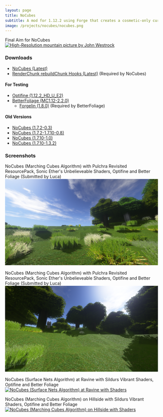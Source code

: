 ```yaml
---
layout: page
title: NoCubes
subtitle: A mod for 1.12.2 using Forge that creates a cosmetic-only curved terrain layout in Minecraft
image: /projects/nocubes/nocubes.png
---
```

Final Aim for NoCubes
[![High-Resolution mountain picture by John Westrock](/projects/nocubes/john-westrock-1189512-unsplash.png "High-Resolution mountain picture by John Westrock")](https://unsplash.com/@johnwestrock?utm_medium=referral&utm_campaign=photographer-credit&utm_content=creditBadge)

### Downloads
- [NoCubes (Latest)](https://github.com/Cadiboo/NoCubes/releases/latest)
- [RenderChunk rebuildChunk Hooks (Latest)](https://github.com/Cadiboo/RenderChunk-rebuildChunk-Hooks/releases/latest) (Required by NoCubes)

#### For Testing
- [Optifine (1.12.2_HD_U_E2)](/projects/nocubes/mods/OptiFine_1.12.2_HD_U_E2.jar)
- [BetterFoliage (MC1.12-2.2.0)](/projects/nocubes/mods/BetterFoliage-MC1.12-2.2.0.jar)
	- [Forgelin (1.8.0)](/projects/nocubes/mods/Forgelin-1.8.0.jar) (Required by BetterFoliage)

#### Old Versions
- [NoCubes (1.7.2-0.3)](/projects/nocubes/mods/No-Cubes-Mod-1.7.2-0.3.jar)
- [NoCubes (1.7.2-1.7.10-0.8)](/projects/mods/nocubes/noCubes-1.7.2-1.7.10-0.8.jar)
- [NoCubes (1.7.10-1.0)](/projects/nocubes/mods/nocubes-1.0.jar)
- [NoCubes (1.7.10-1.3.2)](/projects/nocubes/mods/[1.7.10]NoCubes1.3.2-Fixed.jar)

### Screenshots

NoCubes (Marching Cubes Algorithm) with Pulchra Revisited ResourcePack, Sonic Ether's Unbelieveable Shaders, Optifine and Better Foliage (Submitted by Luca)
[![NoCubes (Marching Cubes Algorithm) with Shaders in Plains Biome](/projects/nocubes/screenshots/marching_cubes_plains.png "NoCubes (Marching Cubes Algorithm) with Shaders in Plains Biome")](/projects/nocubes/screenshots/marching_cubes_plains.png)

NoCubes (Marching Cubes Algorithm) with Pulchra Revisited ResourcePack, Sonic Ether's Unbelieveable Shaders, Optifine and Better Foliage (Submitted by Luca)
[![NoCubes (Marching Cubes Algorithm) with Shaders in Plains Biome looking up hill with Wolves](/projects/nocubes/screenshots/marching_cubes_plains_hill_wolf.png "NoCubes (Marching Cubes Algorithm) with Shaders in Plains Biome looking up hill with Wolves")](/projects/nocubes/screenshots/marching_cubes_plains_hill_wolf.png)

NoCubes (Surface Nets Algorithm) at Ravine with Sildurs Vibrant Shaders, Optifine and Better Foliage
[![NoCubes (Surface Nets Algorithm) at Ravine  with Shaders](/projects/nocubes/screenshots/surface_nets_ravine_day.png "NoCubes (Surface Nets Algorithm) at Ravine with Shaders")](/projects/nocubes/screenshots/surface_nets_ravine_day.png)

NoCubes (Marching Cubes Algorithm) on Hillside with Sildurs Vibrant Shaders, Optifine and Better Foliage
[![NoCubes (Marching Cubes Algorithm) on Hillside with Shaders](/projects/nocubes/screenshots/marching_cubes_hillside_shaders.png "NoCubes (Marching Cubes Algorithm) on Hillside with Shaders")](/projects/nocubes/screenshots/marching_cubes_hillside_shaders.png)
